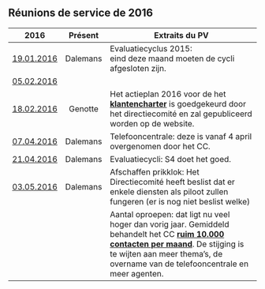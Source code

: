 ## Réunions de service de 2016

| 2016 | Présent | Extraits du PV |
| --- | :---: | --- |
| [19.01.2016](20160119_Staf_Divisie.pdf) | Dalemans | Evaluatiecyclus 2015:<br>eind deze maand moeten de cycli afgesloten zijn. |
| [05.02.2016](20160205_Staf_Divisie.pdf) | &nbsp; | &nbsp; |
| [18.02.2016](20160218_Staf_Divisie.pdf) | Genotte | Het actieplan 2016 voor de het [**klantencharter**](Charte.md) is goedgekeurd door het directiecomité en zal gepubliceerd worden op de website. |
| [07.04.2016](20160407_Staf_Divisie.pdf) | Dalemans | Telefooncentrale: deze is vanaf 4 april overgenomen door het CC. |
| [21.04.2016](20160421_Staf_Divisie.pdf) | Dalemans | Evaluatiecycli: S4 doet het goed. |
| [03.05.2016](20160503_Staf_Divisie.pdf) | Dalemans | Afschaffen prikklok: Het Directiecomité heeft beslist dat er enkele diensten als piloot zullen fungeren (er is nog niet beslist welke) |
| &nbsp; | &nbsp; | Aantal oproepen: dat ligt nu veel hoger  dan vorig jaar. Gemiddeld behandelt het CC [**ruim 10.000 contacten per maand**](Repartition_Charge.md). De stijging is te wijten aan meer thema’s, de overname van de telefooncentrale en meer agenten. |



